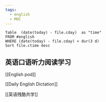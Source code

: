 ```yaml
---
tags:
  - english
  - MOC
---
```

```dataview
Table  (date(today) - file.cday)  as "time"
FROM #english
WHERE (date(today) - file.cday) < dur(3 d)
Sort file.ctime desc
```
## 英语口语听力阅读学习

[[English pod]]

[[Daily English Dictation]]

[[英语残酷共学]]

